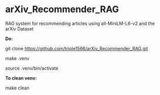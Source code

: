 # arXiv_Recommender_RAG
RAG system for recommending articles using all-MiniLM-L6-v2 and the arXiv Dataset


**Do:**

  git clone https://github.com/triple1566/arXiv_Recommender_RAG.git

  make .venv

  source .venv/bin/activate

  


**To clean venv:**

  make clean
